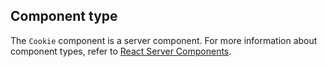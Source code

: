 ## Component type

The `Cookie` component is a server component. For more information about component types, refer to [React Server Components](/custom-storefronts/hydrogen/framework/react-server-components).
